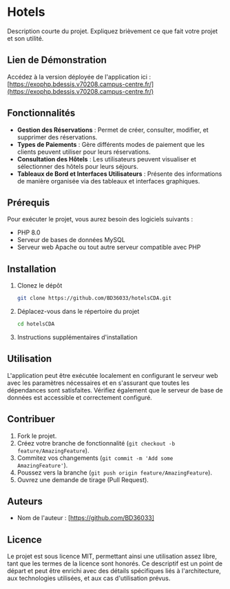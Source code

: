 # Hotels

Description courte du projet. Expliquez brièvement ce que fait votre projet et son utilité.

## Lien de Démonstration

Accédez à la version déployée de l'application ici : [https://exophp.bdessis.v70208.campus-centre.fr/](https://exophp.bdessis.v70208.campus-centre.fr/)

## Fonctionnalités

- **Gestion des Réservations** : Permet de créer, consulter, modifier, et supprimer des réservations.
- **Types de Paiements** : Gère différents modes de paiement que les clients peuvent utiliser pour leurs réservations.
- **Consultation des Hôtels** : Les utilisateurs peuvent visualiser et sélectionner des hôtels pour leurs séjours.
- **Tableaux de Bord et Interfaces Utilisateurs** : Présente des informations de manière organisée via des tableaux et interfaces graphiques.

## Prérequis

Pour exécuter le projet, vous aurez besoin des logiciels suivants :
- PHP 8.0
- Serveur de bases de données MySQL
- Serveur web Apache ou tout autre serveur compatible avec PHP

## Installation

1. Clonez le dépôt
    ```bash
    git clone https://github.com/BD36033/hotelsCDA.git
    ```
2. Déplacez-vous dans le répertoire du projet
    ```bash
    cd hotelsCDA
    ```
3. Instructions supplémentaires d'installation

## Utilisation

L'application peut être exécutée localement en configurant le serveur web avec les paramètres nécessaires et en s'assurant que toutes les dépendances sont satisfaites. Vérifiez également que le serveur de base de données est accessible et correctement configuré.

## Contribuer

1. Fork le projet.
2. Créez votre branche de fonctionnalité (`git checkout -b feature/AmazingFeature`).
3. Commitez vos changements (`git commit -m 'Add some AmazingFeature'`).
4. Poussez vers la branche (`git push origin feature/AmazingFeature`).
5. Ouvrez une demande de tirage (Pull Request).

## Auteurs

- Nom de l'auteur : [https://github.com/BD36033]


## Licence

Le projet est sous licence MIT, permettant ainsi une utilisation assez libre, tant que les termes de la licence sont honorés.
Ce descriptif est un point de départ et peut être enrichi avec des détails spécifiques liés à l'architecture, aux technologies utilisées, et aux cas d'utilisation prévus.
